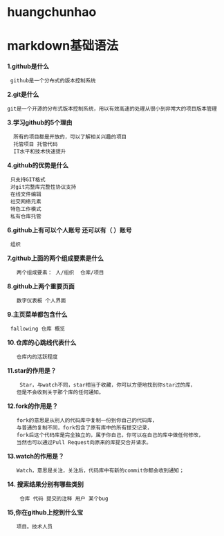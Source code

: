 # huangchunhao
# markdown基础语法
**1.github是什么**  
  
     github是一个分布式的版本控制系统  
       
**2.git是什么**  
  
    git是一个开源的分布式版本控制系统，用以有效高速的处理从很小到非常大的项目版本管理  
      
**3.学习github的5个理由**  
  
      所有的项目都是开放的，可以了解相关兴趣的项目  
      托管项目 托管代码  
      IT水平和技术快速提升  
        
**4.github的优势是什么**  
  
     只支持GIT格式  
     对git完整库完整性协议支持  
     在线文件编辑  
     社交网络元素  
     特色工作模式  
     私有仓库托管  
       
**6.github上有可以个人账号 还可以有（ ）账号**  
  
     组织  
       
**7.github上面的两个组成要素是什么**  
  
       两个组成要素： 人/组织  仓库/项目  
         
**8.github上两个重要页面**  
  
       数字仪表板 个人界面  
  
**9.主页菜单都包含什么**  
  
     fallowing 仓库 概览  
       
**10.仓库的心跳线代表什么**  
  
       仓库内的活跃程度  
         
**11.star的作用是？**
  
        Star，与watch不同，star相当于收藏，你可以方便地找到你star过的库，
       但是不会收到关于那个库的任何通知。
         
**12.fork的作用是？**
  
       fork的意思是从别人的代码库中复制一份到你自己的代码库，
       与普通的复制不同，fork包含了原有库中的所有提交记录，
       fork后这个代码库是完全独立的，属于你自己，你可以在自己的库中做任何修改，
       当然也可以通过Pull Request向原来的库提交合并请求。
         
**13.watch的作用是？**
  
       Watch，意思是关注，关注后，代码库中有新的commit你都会收到通知；
         
**14. 搜索结果分别有哪些类别**  

        仓库 代码 提交的注释 用户 某个bug 
          
**15,你在github上挖到什么宝**  
  
       项目。技术人员
         
